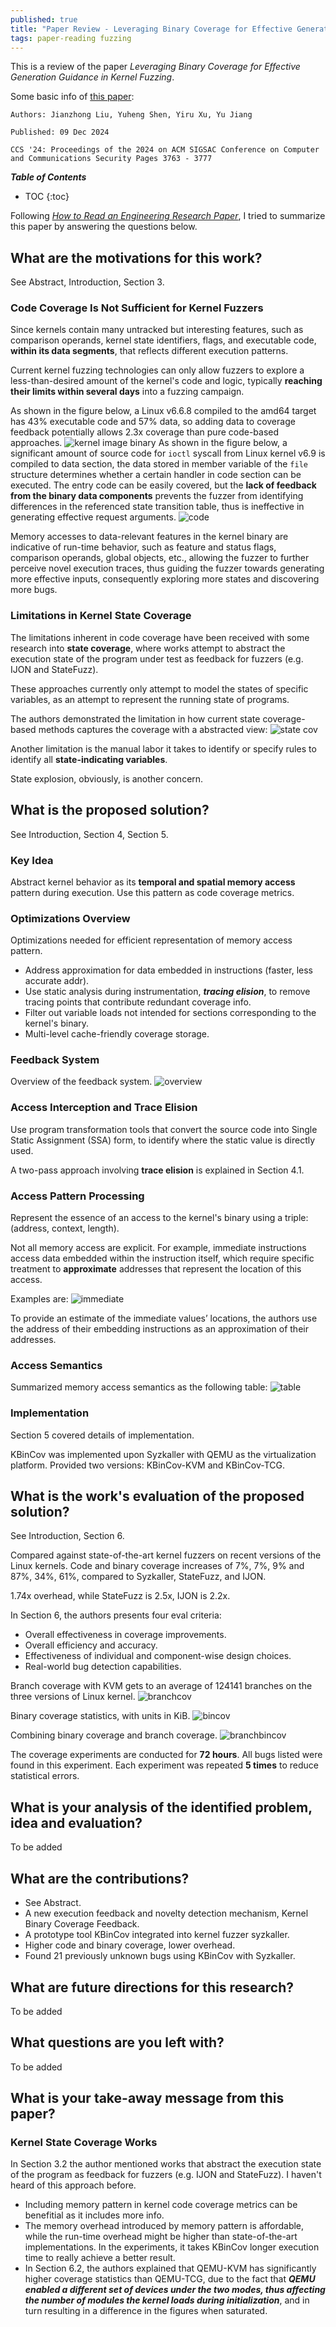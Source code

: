 ```yaml
---
published: true
title: "Paper Review - Leveraging Binary Coverage for Effective Generation Guidance in Kernel Fuzzing"
tags: paper-reading fuzzing 
---
```


This is a review of the paper *Leveraging Binary Coverage for Effective Generation Guidance in Kernel Fuzzing*. 

Some basic info of [this paper](https://dl.acm.org/doi/10.1145/3658644.3690232):

```
Authors: Jianzhong Liu, Yuheng Shen, Yiru Xu, Yu Jiang

Published: 09 Dec 2024

CCS '24: Proceedings of the 2024 on ACM SIGSAC Conference on Computer and Communications Security Pages 3763 - 3777

```

***Table of Contents***
* TOC
{:toc}

Following [*How to Read an Engineering Research Paper*](https://cseweb.ucsd.edu/~wgg/CSE210/howtoread.html), I tried to summarize this paper by answering the questions below.

## What are the motivations for this work?

See Abstract, Introduction, Section 3.
### Code Coverage Is Not Sufficient for Kernel Fuzzers
Since kernels contain many untracked but interesting features, such as comparison operands, kernel state identifiers, flags, and executable code, **within its data segments**, that reflects different execution patterns.

Current kernel fuzzing technologies can only allow fuzzers to explore a less-than-desired amount of the kernel's code and logic, typically **reaching their limits within several days** into a fuzzing campaign.

As shown in the figure below, a Linux v6.6.8 compiled to the amd64 target has 43% executable code and 57% data, so adding data to coverage feedback potentially allows 2.3x coverage than pure code-based approaches.
![kernel image binary](/images/posts/kbincov/binary.png)
As shown in the figure below, a significant amount of source code for ```ioctl``` syscall from Linux kernel v6.9 is compiled to data section, the data stored in member variable of the ```file``` structure determines whether a certain handler in code section can be executed. The entry code can be easily covered, but the **lack of feedback from the binary data components** prevents the fuzzer from identifying differences in the referenced state transition table, thus is ineffective in generating effective request arguments.
![code](/images/posts/kbincov/ioctl.png)

Memory accesses to data-relevant features in the kernel binary are indicative of run-time behavior, such as feature and status flags, comparison operands, global objects, etc., allowing the fuzzer to further perceive novel execution traces, thus guiding the fuzzer towards generating more effective inputs, consequently exploring more states and discovering more bugs.

### Limitations in Kernel State Coverage
The limitations inherent in code coverage have been received with some research into **state coverage**, where works attempt to abstract the execution state of the program under test as feedback for fuzzers (e.g. IJON and StateFuzz).

These approaches currently only attempt to model the states of specific variables, as an attempt to represent the running state of programs.

The authors demonstrated the limitation in how current state coverage-based methods captures the coverage with a abstracted view:
![state cov](/images/posts/kbincov/statecov.png)

Another limitation is the manual labor it takes to identify or specify rules to identify all **state-indicating variables**.

State explosion, obviously, is another concern.

## What is the proposed solution?

See Introduction, Section 4, Section 5.

### Key Idea
Abstract kernel behavior as its **temporal and spatial memory access** pattern during execution. Use this pattern as code coverage metrics.

### Optimizations Overview
Optimizations needed for efficient representation of memory access pattern.
* Address approximation for data embedded in instructions (faster, less accurate addr).
* Use static analysis during instrumentation, ***tracing elision***, to remove tracing points that contribute redundant coverage info.
* Filter out variable loads not intended for sections corresponding to the kernel's binary.
* Multi-level cache-friendly coverage storage.

### Feedback System
Overview of the feedback system.
![overview](/images/posts/kbincov/overview.png)

### Access Interception and Trace Elision
Use program transformation tools that convert the source code into Single Static Assignment (SSA) form, to identify where the static value is directly used.

A two-pass approach involving **trace elision** is explained in Section 4.1.

### Access Pattern Processing
Represent the essence of an access to the kernel's binary using a triple: (address, context, length).

Not all memory access are explicit. For example, immediate instructions access data embedded within the instruction itself, which require specific treatment to **approximate** addresses that represent the location of this access.

Examples are:
![immediate](/images/posts/kbincov/immediate.png)

To provide an estimate of the immediate values’ locations, the authors use the address of their embedding instructions as an approximation of their addresses.

### Access Semantics
Summarized memory access semantics as the following table:
![table](/images/posts/kbincov/table.png)

### Implementation
Section 5 covered details of implementation.

KBinCov was implemented upon Syzkaller with QEMU as the virtualization platform. Provided two versions: KBinCov-KVM and KBinCov-TCG.

## What is the work's evaluation of the proposed solution?

See Introduction, Section 6.

Compared against state-of-the-art kernel fuzzers on recent versions of the Linux kernels. Code and binary coverage increases of 7%, 7%, 9% and 87%, 34%, 61%, compared to Syzkaller, StateFuzz, and IJON.

1.74x overhead, while StateFuzz is 2.5x, IJON is 2.2x.

In Section 6, the authors presents four eval criteria:
* Overall effectiveness in coverage improvements.
* Overall efficiency and accuracy.
* Effectiveness of individual and component-wise design choices.
* Real-world bug detection capabilities.

Branch coverage with KVM gets to an average of 124141 branches on the three versions of Linux kernel.
![branchcov](/images/posts/kbincov/branchcov.png)

Binary coverage statistics, with units in KiB.
![bincov](/images/posts/kbincov/bincov.png)

Combining binary coverage and branch coverage.
![branchbincov](/images/posts/kbincov/branchbincov.png)

The coverage experiments are conducted for **72 hours**. All bugs listed were found in this experiment. Each experiment was repeated **5 times** to reduce statistical errors. 

## What is your analysis of the identified problem, idea and evaluation?

To be added

## What are the contributions?
* See Abstract.
* A new execution feedback and novelty detection mechanism, Kernel Binary Coverage Feedback.
* A prototype tool KBinCov integrated into kernel fuzzer syzkaller. 
* Higher code and binary coverage, lower overhead.
* Found 21 previously unknown bugs using KBinCov with Syzkaller.

## What are future directions for this research?

To be added

## What questions are you left with?

To be added

## What is your take-away message from this paper?

### Kernel State Coverage Works
In Section 3.2 the author mentioned works that abstract the execution state of the program as feedback for fuzzers (e.g. IJON and StateFuzz). I haven't heard of this approach before.

* Including memory pattern in kernel code coverage metrics can be benefitial as it includes more info. 
* The memory overhead introduced by memory pattern is affordable, while the run-time overhead might be higher than state-of-the-art implementations. In the experiments, it takes KBinCov longer execution time to really achieve a better result.
* In Section 6.2, the authors explained that QEMU-KVM has significantly higher coverage statistics than QEMU-TCG, due to the fact that ***QEMU enabled a different set of devices under the two modes, thus affecting the number of modules the kernel loads during initialization***, and in turn resulting in a difference in the figures when saturated.